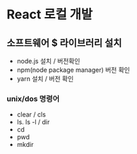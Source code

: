 # React 로컬 개발

## 소프트웨어 \$ 라이브러리 설치

- node.js 설치 / 버전확인
- npm(node package manager) 버전 확인
- yarn 설치 / 버전 확인

### unix/dos 명령어

- clear / cls
- ls. ls -l / dir
- cd
- pwd
- mkdir
